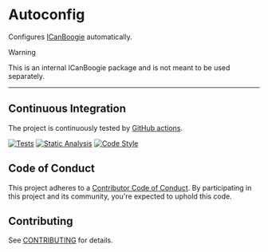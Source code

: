 # Autoconfig

Configures [ICanBoogie][] automatically.

> [!WARNING]
> This is an internal ICanBoogie package and is not meant to be used separately.



----------



## Continuous Integration

The project is continuously tested by [GitHub actions](https://github.com/ICanBoogie/Autoconfig/actions).

[![Tests](https://github.com/ICanBoogie/Autoconfig/actions/workflows/test.yml/badge.svg?branch=6.0)](https://github.com/ICanBoogie/Autoconfig/actions/workflows/test.yml)
[![Static Analysis](https://github.com/ICanBoogie/Autoconfig/actions/workflows/static-analysis.yml/badge.svg?branch=6.0)](https://github.com/ICanBoogie/Autoconfig/actions/workflows/static-analysis.yml)
[![Code Style](https://github.com/ICanBoogie/Autoconfig/actions/workflows/code-style.yml/badge.svg?branch=6.0)](https://github.com/ICanBoogie/Autoconfig/actions/workflows/code-style.yml)



## Code of Conduct

This project adheres to a [Contributor Code of Conduct](CODE_OF_CONDUCT.md). By participating in
this project and its community, you're expected to uphold this code.



## Contributing

See [CONTRIBUTING](CONTRIBUTING.md) for details.



[ICanBoogie]: https://github.com/ICanBoogie/ICanBoogie

